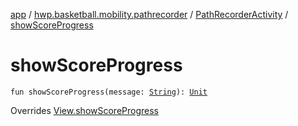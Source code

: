 [app](../../index.md) / [hwp.basketball.mobility.pathrecorder](../index.md) / [PathRecorderActivity](index.md) / [showScoreProgress](.)

# showScoreProgress

`fun showScoreProgress(message: `[`String`](https://kotlinlang.org/api/latest/jvm/stdlib/kotlin/-string/index.html)`): `[`Unit`](https://kotlinlang.org/api/latest/jvm/stdlib/kotlin/-unit/index.html)

Overrides [View.showScoreProgress](../-path-recorder-activity-contract/-view/show-score-progress.md)

